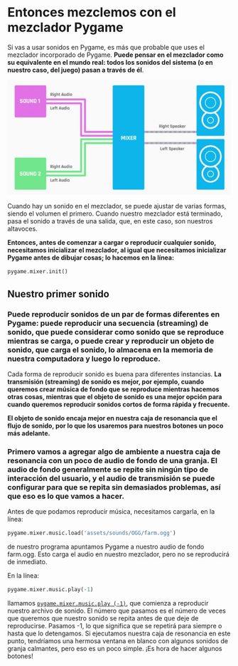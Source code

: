 # Entonces mezclemos con el mezclador Pygame

Si vas a usar sonidos en Pygame, es más que probable que uses el mezclador incorporado de Pygame. **Puede pensar en el mezclador como su equivalente en el mundo real: todos los sonidos del sistema (o en nuestro caso, del juego) pasan a través de él**. 

![](https://github.com/Ezzzzzzzzzzzzzz/Taller_PyG/blob/master/PracticasPyG/Practica5/Mezclador.JPG)

Cuando hay un sonido en el mezclador, se puede ajustar de varias formas, siendo el volumen el primero. Cuando nuestro mezclador está terminado, pasa el sonido a través de una salida, que, en este caso, son nuestros altavoces. 

**Entonces, antes de comenzar a cargar o reproducir cualquier sonido, necesitamos inicializar el mezclador, al igual que necesitamos inicializar Pygame antes de dibujar cosas; lo hacemos en la línea:**

```python
pygame.mixer.init()
```
## Nuestro primer sonido

### Puede reproducir sonidos de un par de formas diferentes en Pygame: puede reproducir una secuencia (streaming) de sonido, que puede considerar como sonido que se reproduce mientras se carga, o puede crear y reproducir un objeto de sonido, que carga el sonido, lo almacena en la memoria de nuestra computadora y luego lo reproduce.

Cada forma de reproducir sonido es buena para diferentes instancias. **La transmisión (streaming) de sonido es mejor, por ejemplo, cuando queremos crear música de fondo que se reproduce mientras hacemos otras cosas, mientras que el objeto de sonido es una mejor opción para cuando queremos reproducir sonidos cortos de forma rápida y frecuente.**

**El objeto de sonido encaja mejor en nuestra caja de resonancia que el flujo de sonido, por lo que los usaremos para nuestros botones un poco más adelante.** 

### Primero vamos a agregar algo de ambiente a nuestra caja de resonancia con un poco de audio de fondo de una granja. El audio de fondo generalmente se repite sin ningún tipo de interacción del usuario, y el audio de transmisión se puede configurar para que se repita sin demasiados problemas, así que eso es lo que vamos a hacer.

Antes de que podamos reproducir música, necesitamos cargarla, en la línea:
```python
pygame.mixer.music.load('assets/sounds/OGG/farm.ogg')
```
de nuestro programa apuntamos Pygame a nuestro audio de fondo farm.ogg. Esto carga el audio en nuestro mezclador, pero no se reproducirá de inmediato. 

En la línea:
```python
pygame.mixer.music.play(-1)
```
llamamos [`pygame.mixer.music.play (-1)`](https://www.pygame.org/docs/ref/music.html?highlight=play#pygame.mixer.music.play), que comienza a reproducir nuestro archivo de sonido. El número que pasamos es el número de veces que queremos que nuestro sonido se repita antes de que deje de reproducirse. Pasamos -1, lo que significa que se repetirá para siempre o hasta que lo detengamos. Si ejecutamos nuestra caja de resonancia en este punto, tendríamos una hermosa ventana en blanco con algunos sonidos de granja calmantes, pero eso es un poco simple. ¡Es hora de hacer algunos botones!
<!--stackedit_data:
eyJoaXN0b3J5IjpbLTgzMDI2NjM4OSw5NjgyMzc5NDYsNjUxNz
I4OTM3XX0=
-->